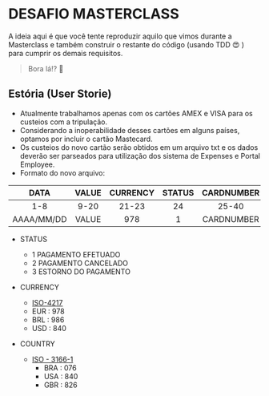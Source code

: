 # DESAFIO MASTERCLASS

A ideia aqui é que você tente reproduzir aquilo que vimos durante a Masterclass e também construir o restante do código (usando TDD :heart_eyes: ) para cumprir os demais requisitos.

> Bora lá!? 🚀

## Estória (User Storie)

 - Atualmente trabalhamos apenas com os cartões AMEX e VISA para os custeios com a tripulação.
 - Considerando a inoperabilidade desses cartões em alguns países, optamos por incluir o cartão Mastecard.
 - Os custeios do novo cartão serão obtidos em um arquivo txt e os dados deverão ser parseados para utilização dos sistema de Expenses e Portal Employee.  
 - Formato do novo arquivo:

|DATA|VALUE|CURRENCY|STATUS|CARDNUMBER|COUNTRY|
|:----:|:-----:|:--------:|:------:|:----------:|:-------:|
|1-8|9-20|21-23|24|25-40|41-43|
|AAAA/MM/DD|VALUE|978|1|CARDNUMBER| 55-BRA

- STATUS
    - 1 PAGAMENTO EFETUADO
    - 2 PAGAMENTO CANCELADO
    - 3 ESTORNO DO PAGAMENTO

- CURRENCY 
    - [ISO-4217](https://pt.iban.com/currency-codes)
    - EUR : 978
    - BRL : 986
    - USD : 840 
 - COUNTRY
    - [ISO - 3166-1](https://www.iso.org/obp/ui/#search)
        - BRA : 076
        - USA : 840
        - GBR : 826


